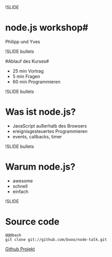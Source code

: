 !SLIDE
# node.js workshop#
Philipp und Yves

!SLIDE bullets

#Ablauf des Kurses#

* 25 min Vortrag
* 5 min Fragen
* 60 min Programmieren

!SLIDE bullets
# Was ist node.js? #

* JavaScript außerhalb des Browsers
* ereignisgesteuertes Programmieren
 * events, callbacks, timer

!SLIDE bullets
# Warum node.js? #

* awesome
* schnell
* einfach

!SLIDE
# Source code
    @@@bash
    git clone git://github.com/booo/node-talk.git

[Github Projekt](https://github.com/booo/node-talk)
